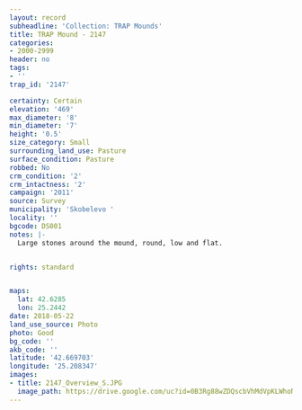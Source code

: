 ```yaml
---
layout: record
subheadline: 'Collection: TRAP Mounds'
title: TRAP Mound - 2147
categories:
- 2000-2999
header: no
tags:
- ''
trap_id: '2147'

certainty: Certain
elevation: '469'
max_diameter: '8'
min_diameter: '7'
height: '0.5'
size_category: Small
surrounding_land_use: Pasture
surface_condition: Pasture
robbed: No
crm_condition: '2'
crm_intactness: '2'
campaign: '2011'
source: Survey
municipality: 'Skobelevo '
locality: ''
bgcode: DS001
notes: |-
  Large stones around the mound, round, low and flat.


rights: standard


maps:
  lat: 42.6285
  lon: 25.2442
date: 2018-05-22
land_use_source: Photo
photo: Good
bg_code: ''
akb_code: ''
latitude: '42.669703'
longitude: '25.208347'
images:
- title: 2147_Overview_S.JPG
  image_path: https://drive.google.com/uc?id=0B3Rg88wZDQscbVhMdVpKLWhoN00
---
```


